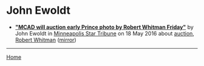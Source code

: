 # John Ewoldt

 - [**"MCAD will auction early Prince photo by Robert Whitman Friday"**](http://www.startribune.com/mcad-will-auction-early-prince-photo-by-robert-whitman-friday/379940691/) by John Ewoldt in [Minneapolis Star Tribune](http://www.startribune.com/) on 18 May 2016 about [auction](../../topics/auction/index.md), [Robert Whitman](../../topics/robert-whitman/index.md) ([mirror](https://web.archive.org/web/*/http://www.startribune.com/mcad-will-auction-early-prince-photo-by-robert-whitman-friday/379940691/))

----

[Home](../)
